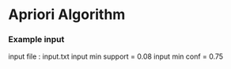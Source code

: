 # Apriori Algorithm

### Example input
input file : input.txt
input min support = 0.08
input min conf = 0.75
